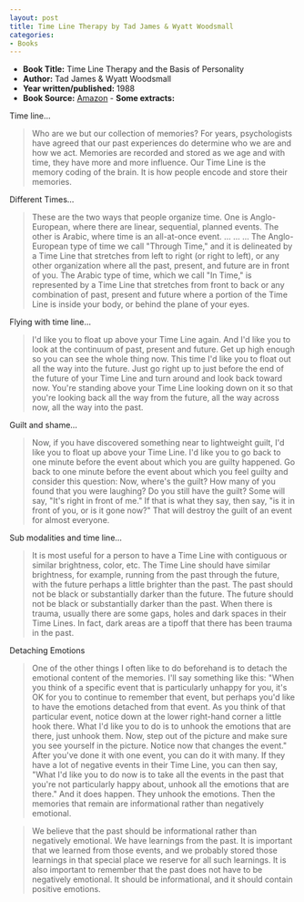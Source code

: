 ```yaml
---
layout: post
title: Time Line Therapy by Tad James & Wyatt Woodsmall
categories:
- Books
---
```



- **Book Title:** Time Line Therapy and the Basis of Personality
- **Author:** Tad James & Wyatt Woodsmall
- **Year written/published:** 1988
- **Book Source:** [Amazon](http://www.amazon.com/Time-Line-Therapy-Basis-Personality/dp/0916990214/ref=pd_bbs_sr_1/002-7792776-8528010?ie=UTF8&s=books&qid=1187017312&sr=8-1) - **Some extracts:**

Time line…

> Who are we but our collection of memories? For years, psychologists have agreed that our past experiences do determine who we are and how we act. Memories are recorded and stored as we age and with time, they have more and more influence. Our Time Line is the memory coding of the brain. It is how people encode and store their memories.

Different Times…

> These are the two ways that people organize time. One is Anglo-European, where there are linear, sequential, planned events. The other is Arabic, where time is an all-at-once event. … … … The Anglo-European type of time we call "Through Time," and it is delineated by a Time Line that stretches from left to right (or right to left), or any other organization where all the past, present, and future are in front of you. The Arabic type of time, which we call "In Time," is represented by a Time Line that stretches from front to back or any combination of past, present and future where a portion of the Time Line is inside your body, or behind the plane of your eyes.

Flying with time line…

> I'd like you to float up above your Time Line again. And I'd like you to look at the continuum of past, present and future. Get up high enough so you can see the whole thing now. This time I'd like you to float out all the way into the future. Just go right up to just before the end of the future of your Time Line and turn around and look back toward now. You're standing above your Time Line looking down on it so that you're looking back all the way from the future, all the way across now, all the way into the past.

Guilt and shame…

> Now, if you have discovered something near to lightweight guilt, I'd like you to float up above your Time Line. I'd like you to go back to one minute before the event about which you are guilty happened. Go back to one minute before the event about which you feel guilty and consider this question: Now, where's the guilt? How many of you found that you were laughing? Do you still have the guilt? Some will say, "It's right in front of me." If that is what they say, then say, "is it in front of you, or is it gone now?" That will destroy the guilt of an event for almost everyone.

Sub modalities and time line…

> It is most useful for a person to have a Time Line with contiguous or similar brightness, color, etc. The Time Line should have similar brightness, for example, running from the past through the future, with the future perhaps a little brighter than the past. The past should not be black or substantially darker than the future. The future should not be black or substantially darker than the past. When there is trauma, usually there are some gaps, holes and dark spaces in their Time Lines. In fact, dark areas are a tipoff that there has been trauma in the past.

Detaching Emotions

> One of the other things I often like to do beforehand is to detach the emotional content of the memories. I'll say something like this: "When you think of a specific event that is particularly unhappy for you, it's OK for you to continue to remember that event, but perhaps you'd like to have the emotions detached from that event. As you think of that particular event, notice down at the lower right-hand corner a little hook there. What I'd like you to do is to unhook the emotions that are there, just unhook them. Now, step out of the picture and make sure you see yourself in the picture. Notice now that changes the event." After you've done it with one event, you can do it with many. If they have a lot of negative events in their Time Line, you can then say, "What I'd like you to do now is to take all the events in the past that you're not particularly happy about, unhook all the emotions that are there." And it does happen. They unhook the emotions. Then the memories that remain are informational rather than negatively emotional.

> We believe that the past should be informational rather than negatively emotional. We have learnings from the past. It is important that we learned from those events, and we probably stored those learnings in that special place we reserve for all such learnings. It is also important to remember that the past does not have to be negatively emotional. It should be informational, and it should contain positive emotions.

